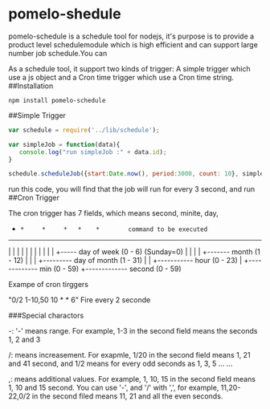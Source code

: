 # pomelo-shedule
pomelo-schedule is a schedule tool for nodejs, it's purpose is to provide a product level schedulemodule which is high efficient and can support large number job schedule.You can 

As a schedule tool, it support two kinds of trigger: A simple trigger which use a js object and  a Cron time trigger which use a Cron time string.
##Installation
```
npm install pomelo-schedule
```
##Simple Trigger
``` javascript
var schedule = require('../lib/schedule');

var simpleJob = function(data){
   console.log("run simpleJob :" + data.id);
}

schedule.scheduleJob({start:Date.now(), period:3000, count: 10}, simpleJob, {id:id++, period:period});
```

run this code, you will find that the job will run for every 3  second, and run
##Cron Trigger

The cron trigger has 7 fields, which means second, minite, day, 

*     *     *     *   *    *        command to be executed
-     -     -     -   -    -
|     |     |     |   |    |
|     |     |     |   |    +----- day of week (0 - 6) (Sunday=0)
|     |     |     |   +------- month (1 - 12)
|     |     |     +--------- day of        month (1 - 31)
|     |     +----------- hour (0 - 23)
|     +------------- min (0 - 59)
+------------- second (0 - 59)

Exampe of cron tirggers

"0/2 1-10,50 10 * * 6" Fire every 2 seconde 


###Special charactors

-: '-' means range. For example, 1-3 in the second field means the seconds 1, 2 and 3

/: means increasement. For exapmle, 1/20 in the second field means 1, 21 and 41 second, and 1/2 means for every odd seconds as 1, 3, 5 ... ...

,: means additional values. For example, 1, 10, 15 in the second field means 1, 10 and 15 second. You can use '-', and '/' with ',', for example, 11,20-22,0/2 in the second filed means 11, 21 and all the even seconds. 

